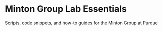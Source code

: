 # Minton Group Lab Essentials
Scripts, code snippets, and how-to guides for the Minton Group at Purdue 
